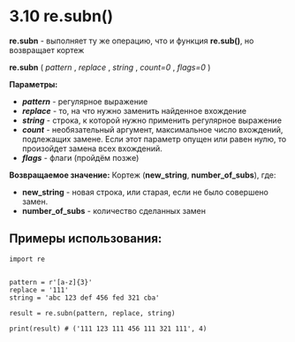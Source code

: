 # 3.10 re.subn()

**re.subn** - выполняет ту же операцию, что и функция **re.sub()**, но возвращает кортеж

**re.subn** ( *pattern* , *replace* , *string* , *count=0* , *flags=0* )

**Параметры:**
+ ***pattern*** - регулярное выражение
+ ***replace*** - то, на что нужно заменить найденное вхождение
+ ***string*** - строка, к которой нужно применить регулярное выражение
+ ***count*** - необязательный аргумент, максимальное число вхождений, подлежащих замене. Если этот параметр опущен или равен нулю, то произойдет замена всех вхождений.
+ ***flags*** - флаги (пройдём позже)

**Возвращаемое значение:**
Кортеж (**new_string**, **number_of_subs**), где:
+ **new_string** - новая строка, или старая, если не было совершено замен.
+ **number_of_subs** - количество сделанных замен

## Примеры использования:
```
import re


pattern = r'[a-z]{3}'
replace = '111'
string = 'abc 123 def 456 fed 321 cba'

result = re.subn(pattern, replace, string)

print(result) # ('111 123 111 456 111 321 111', 4)
```
